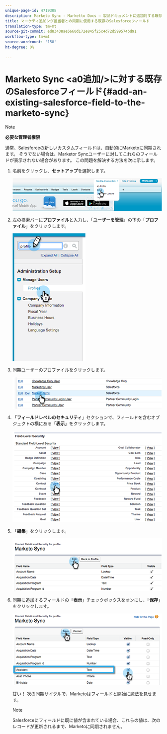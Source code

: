 ```yaml
---
unique-page-id: 4719308
description: Marketo Sync - Marketto Docs — 製品ドキュメントに追加対する既存のSalesforceフィールド
title: マーケティ追加ング担当者との同期に使用する既存のSalesforceフィールド
translation-type: tm+mt
source-git-commit: ed83438ae5660d172e845f25c4d72d599574bd91
workflow-type: tm+mt
source-wordcount: '158'
ht-degree: 0%

---
```



# Marketo Sync &lt;a0追加/>に対する既存のSalesforceフィールド{#add-an-existing-salesforce-field-to-the-marketo-sync}

>[!NOTE]
>
>**必要な管理者権限**

通常、Salesforceの新しいカスタムフィールドは、自動的にMarketoに同期されます。 そうでない場合は、Marketor Syncユーザーに対してこれらのフィールドが表示されない場合があります。 この問題を解決する方法を次に示します。

1. 名前をクリックし、**セットアップ**&#x200B;を選択します。

   ![](assets/image2015-6-30-14-3a20-3a6.png)

1. 左の検索バーに&#x200B;**プロファイル**&#x200B;と入力し、「**ユーザーを管理**」の下の「**プロファイル**」をクリックします。

   ![](assets/image2015-6-30-14-3a20-3a52.png)

1. 同期ユーザーのプロファイルをクリックします。

   ![](assets/image2015-6-30-14-3a23-3a41.png)

1. 「**フィールドレベルのセキュリティ**」セクションで、フィールドを含むオブジェクトの横にある「**表示**」をクリックします。

   ![](assets/image2015-6-30-14-3a23-3a59.png)

1. 「**編集**」をクリックします。

   ![](assets/image2015-6-30-14-3a24-3a28.png)

1. 同期に追加するフィールドの「**表示**」チェックボックスをオンにし、「**保存**」をクリックします。

   ![](assets/image2015-6-30-14-3a24-3a49.png)

   甘い！ 次の同期サイクルで、Marketoはフィールドと開始に魔法を見せます。

   >[!NOTE]
   >
   > Salesforceにフィールドに既に値が含まれている場合、これらの値は、次のレコードが更新されるまで、Marketoに同期されません。
